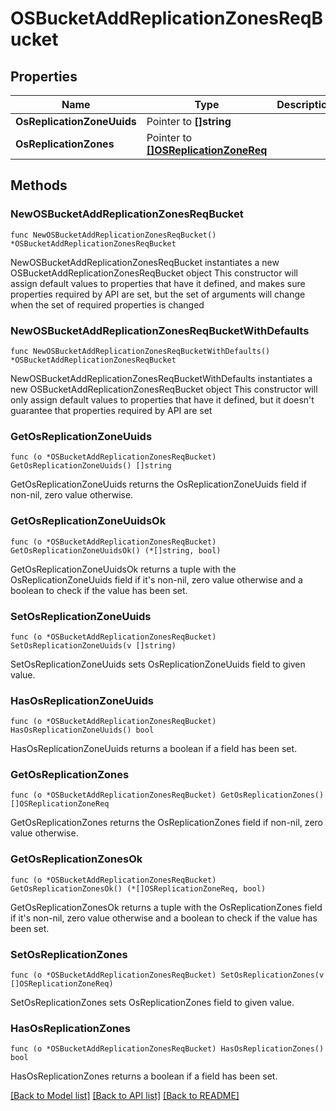 # OSBucketAddReplicationZonesReqBucket

## Properties

Name | Type | Description | Notes
------------ | ------------- | ------------- | -------------
**OsReplicationZoneUuids** | Pointer to **[]string** |  | [optional] 
**OsReplicationZones** | Pointer to [**[]OSReplicationZoneReq**](OSReplicationZoneReq.md) |  | [optional] 

## Methods

### NewOSBucketAddReplicationZonesReqBucket

`func NewOSBucketAddReplicationZonesReqBucket() *OSBucketAddReplicationZonesReqBucket`

NewOSBucketAddReplicationZonesReqBucket instantiates a new OSBucketAddReplicationZonesReqBucket object
This constructor will assign default values to properties that have it defined,
and makes sure properties required by API are set, but the set of arguments
will change when the set of required properties is changed

### NewOSBucketAddReplicationZonesReqBucketWithDefaults

`func NewOSBucketAddReplicationZonesReqBucketWithDefaults() *OSBucketAddReplicationZonesReqBucket`

NewOSBucketAddReplicationZonesReqBucketWithDefaults instantiates a new OSBucketAddReplicationZonesReqBucket object
This constructor will only assign default values to properties that have it defined,
but it doesn't guarantee that properties required by API are set

### GetOsReplicationZoneUuids

`func (o *OSBucketAddReplicationZonesReqBucket) GetOsReplicationZoneUuids() []string`

GetOsReplicationZoneUuids returns the OsReplicationZoneUuids field if non-nil, zero value otherwise.

### GetOsReplicationZoneUuidsOk

`func (o *OSBucketAddReplicationZonesReqBucket) GetOsReplicationZoneUuidsOk() (*[]string, bool)`

GetOsReplicationZoneUuidsOk returns a tuple with the OsReplicationZoneUuids field if it's non-nil, zero value otherwise
and a boolean to check if the value has been set.

### SetOsReplicationZoneUuids

`func (o *OSBucketAddReplicationZonesReqBucket) SetOsReplicationZoneUuids(v []string)`

SetOsReplicationZoneUuids sets OsReplicationZoneUuids field to given value.

### HasOsReplicationZoneUuids

`func (o *OSBucketAddReplicationZonesReqBucket) HasOsReplicationZoneUuids() bool`

HasOsReplicationZoneUuids returns a boolean if a field has been set.

### GetOsReplicationZones

`func (o *OSBucketAddReplicationZonesReqBucket) GetOsReplicationZones() []OSReplicationZoneReq`

GetOsReplicationZones returns the OsReplicationZones field if non-nil, zero value otherwise.

### GetOsReplicationZonesOk

`func (o *OSBucketAddReplicationZonesReqBucket) GetOsReplicationZonesOk() (*[]OSReplicationZoneReq, bool)`

GetOsReplicationZonesOk returns a tuple with the OsReplicationZones field if it's non-nil, zero value otherwise
and a boolean to check if the value has been set.

### SetOsReplicationZones

`func (o *OSBucketAddReplicationZonesReqBucket) SetOsReplicationZones(v []OSReplicationZoneReq)`

SetOsReplicationZones sets OsReplicationZones field to given value.

### HasOsReplicationZones

`func (o *OSBucketAddReplicationZonesReqBucket) HasOsReplicationZones() bool`

HasOsReplicationZones returns a boolean if a field has been set.


[[Back to Model list]](../README.md#documentation-for-models) [[Back to API list]](../README.md#documentation-for-api-endpoints) [[Back to README]](../README.md)


